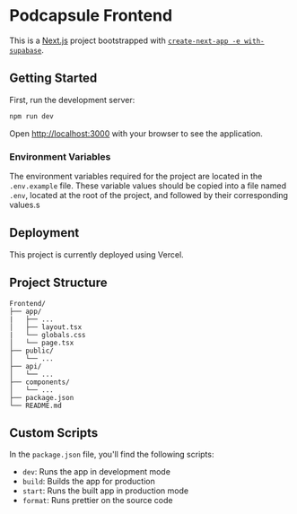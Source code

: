# Podcapsule Frontend

This is a [Next.js](https://nextjs.org/) project bootstrapped with [`create-next-app -e with-supabase`](https://vercel.com/templates/next.js/supabase).

## Getting Started

First, run the development server:

```bash
npm run dev
```

Open [http://localhost:3000](http://localhost:3000) with your browser to see the application.

### Environment Variables

The environment variables required for the project are located in the `.env.example` file. These variable values should be copied into a file named `.env`, located at the root of the project, and followed by their corresponding values.s


## Deployment

This project is currently deployed using Vercel. 

## Project Structure

```
Frontend/
├── app/
|   ├── ...
│   ├── layout.tsx
|   └── globals.css
│   └── page.tsx
├── public/
│   └── ...
├── api/
│   └── ...
├── components/
│   └── ...
├── package.json
└── README.md
```

## Custom Scripts

In the `package.json` file, you'll find the following scripts:

- `dev`: Runs the app in development mode
- `build`: Builds the app for production
- `start`: Runs the built app in production mode
- `format`: Runs prettier on the source code
